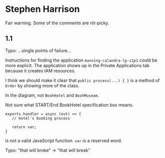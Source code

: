 # Stephen Harrison

Fair warning. Some of the comments are nit-picky.

## 1.1

Typo: ...single points of failure...

Instructions for finding the application `manning-calandra-lp-s1p1` could be more explicit. The application shows up in the Private Applications tab because it creates IAM resources.

I think we should make it clear that `public process(...) { }` is a method of `Order` by showing more of the class.

In the diagram, not `BoohHotel` and `BoohMuseam`.

Not sure what START/End BookHotel specification box means.

```
exports.handler = async (evt) => {
   // hotel's booking process

   return var;
}
```

is not a valid JavaScript function. `var` is a reserved word.

Typo: "that will broke" -> "that will break"

